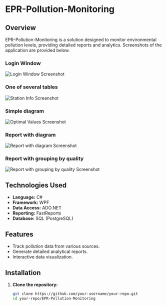 # EPR-Pollution-Monitoring

## Overview

EPR-Pollution-Monitoring is a solution designed to monitor environmental pollution levels, providing detailed reports and analytics. Screenshots of the application are provided below.

### Login Window
![Login Window Screenshot](../Images/workspace-auth-window.png)

### One of several tables
![Station Info Screenshot](../Images/workspace-station-info.png)

### Simple diagram
![Optimal Values Screenshot](../Images/workspace-optimal-values.png)

### Report with diagram
![Report with diagram Screenshot](../Images/workspace-dangerous-particles.png)

### Report with grouping by quality
![Report with grouping by quality Screenshot](../Images/workspace-num-of-experiments.png)

## Technologies Used

- **Language:** C#
- **Framework:** WPF
- **Data Access:** ADO.NET
- **Reporting:** FastReports
- **Database:** SQL (PostgreSQL)

## Features

- Track pollution data from various sources.
- Generate detailed analytical reports.
- Interactive data visualization.

## Installation

1. **Clone the repository:**

   ```bash
   git clone https://github.com/your-username/your-repo.git
   cd your-repo/EPR-Pollution-Monitoring
